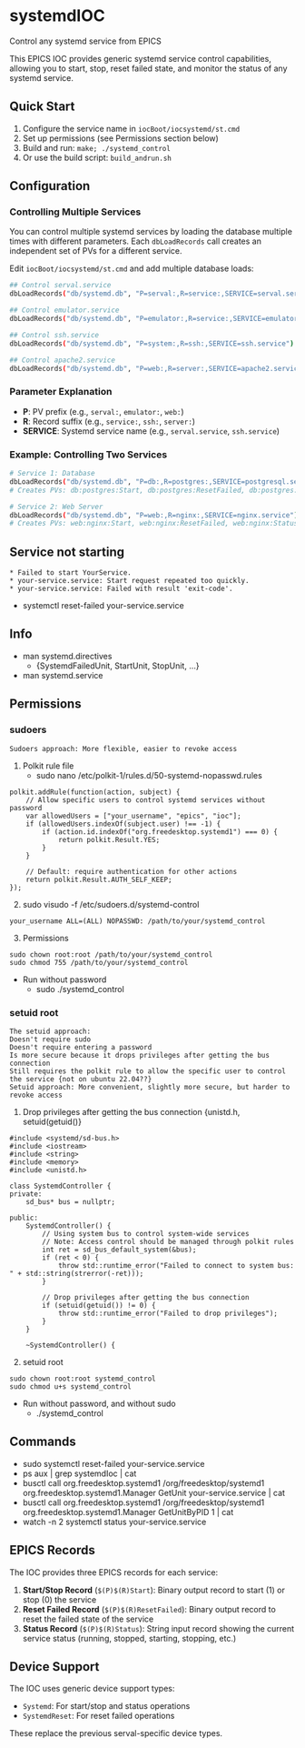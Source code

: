 # systemdIOC
Control any systemd service from EPICS

This EPICS IOC provides generic systemd service control capabilities, allowing you to start, stop, reset failed state, and monitor the status of any systemd service.

## Quick Start
1. Configure the service name in `iocBoot/iocsystemd/st.cmd`
2. Set up permissions (see Permissions section below)
3. Build and run: `make; ./systemd_control`
4. Or use the build script: `build_andrun.sh`

## Configuration

### Controlling Multiple Services
You can control multiple systemd services by loading the database multiple times with different parameters. Each `dbLoadRecords` call creates an independent set of PVs for a different service.

Edit `iocBoot/iocsystemd/st.cmd` and add multiple database loads:
```bash
## Control serval.service
dbLoadRecords("db/systemd.db", "P=serval:,R=service:,SERVICE=serval.service")

## Control emulator.service
dbLoadRecords("db/systemd.db", "P=emulator:,R=service:,SERVICE=emulator.service")

## Control ssh.service
dbLoadRecords("db/systemd.db", "P=system:,R=ssh:,SERVICE=ssh.service")

## Control apache2.service
dbLoadRecords("db/systemd.db", "P=web:,R=server:,SERVICE=apache2.service")
```

### Parameter Explanation
- **P**: PV prefix (e.g., `serval:`, `emulator:`, `web:`)
- **R**: Record suffix (e.g., `service:`, `ssh:`, `server:`)
- **SERVICE**: Systemd service name (e.g., `serval.service`, `ssh.service`)

### Example: Controlling Two Services
```bash
# Service 1: Database
dbLoadRecords("db/systemd.db", "P=db:,R=postgres:,SERVICE=postgresql.service")
# Creates PVs: db:postgres:Start, db:postgres:ResetFailed, db:postgres:Status

# Service 2: Web Server
dbLoadRecords("db/systemd.db", "P=web:,R=nginx:,SERVICE=nginx.service")
# Creates PVs: web:nginx:Start, web:nginx:ResetFailed, web:nginx:Status
```

## Service not starting
```
* Failed to start YourService.
* your-service.service: Start request repeated too quickly.
* your-service.service: Failed with result 'exit-code'.
```
* systemctl reset-failed your-service.service

## Info
* man systemd.directives 
	* {SystemdFailedUnit, StartUnit, StopUnit, ...}
* man systemd.service

## Permissions

### sudoers
```
Sudoers approach: More flexible, easier to revoke access
```

1. Polkit rule file
    * sudo nano /etc/polkit-1/rules.d/50-systemd-nopasswd.rules
```
polkit.addRule(function(action, subject) {
    // Allow specific users to control systemd services without password
    var allowedUsers = ["your_username", "epics", "ioc"];
    if (allowedUsers.indexOf(subject.user) !== -1) {
        if (action.id.indexOf("org.freedesktop.systemd1") === 0) {
            return polkit.Result.YES;
        }
    }
    
    // Default: require authentication for other actions
    return polkit.Result.AUTH_SELF_KEEP;
});
```
2. sudo visudo -f /etc/sudoers.d/systemd-control
```
your_username ALL=(ALL) NOPASSWD: /path/to/your/systemd_control
```
3. Permissions
```
sudo chown root:root /path/to/your/systemd_control
sudo chmod 755 /path/to/your/systemd_control
```
* Run without password
    * sudo ./systemd_control

### setuid root
```
The setuid approach:
Doesn't require sudo
Doesn't require entering a password
Is more secure because it drops privileges after getting the bus connection
Still requires the polkit rule to allow the specific user to control the service {not on ubuntu 22.04??}
Setuid approach: More convenient, slightly more secure, but harder to revoke access
```
1. Drop privileges after getting the bus connection
{unistd.h, setuid(getuid()}
```
#include <systemd/sd-bus.h>
#include <iostream>
#include <string>
#include <memory>
#include <unistd.h>

class SystemdController {
private:
    sd_bus* bus = nullptr;

public:
    SystemdController() {
        // Using system bus to control system-wide services
        // Note: Access control should be managed through polkit rules
        int ret = sd_bus_default_system(&bus);
        if (ret < 0) {
            throw std::runtime_error("Failed to connect to system bus: " + std::string(strerror(-ret)));
        }

        // Drop privileges after getting the bus connection
        if (setuid(getuid()) != 0) {
            throw std::runtime_error("Failed to drop privileges");
        }
    }

    ~SystemdController() {
```
2. setuid root
```
sudo chown root:root systemd_control
sudo chmod u+s systemd_control
```

* Run without password, and without sudo
    * ./systemd_control

## Commands
* sudo systemctl reset-failed your-service.service
* ps aux | grep systemdIoc | cat
* busctl call org.freedesktop.systemd1 /org/freedesktop/systemd1 org.freedesktop.systemd1.Manager GetUnit your-service.service | cat
* busctl call org.freedesktop.systemd1 /org/freedesktop/systemd1 org.freedesktop.systemd1.Manager GetUnitByPID 1 | cat
* watch -n 2 systemctl status your-service.service

## EPICS Records

The IOC provides three EPICS records for each service:

1. **Start/Stop Record** (`$(P)$(R)Start`): Binary output record to start (1) or stop (0) the service
2. **Reset Failed Record** (`$(P)$(R)ResetFailed`): Binary output record to reset the failed state of the service
3. **Status Record** (`$(P)$(R)Status`): String input record showing the current service status (running, stopped, starting, stopping, etc.)

## Device Support

The IOC uses generic device support types:
- `Systemd`: For start/stop and status operations
- `SystemdReset`: For reset failed operations

These replace the previous serval-specific device types.
